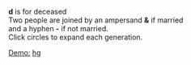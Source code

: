 <strong>d</strong> is for deceased \
Two people are joined by an ampersand <strong>&</strong> if married \
and a hyphen <strong>-</strong> if not married. \
Click circles to expand each generation.

[Demo:](https://shanegibney.github.io/tree/)
[hg](/familytree.png)

